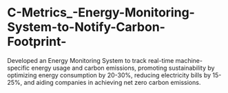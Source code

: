 # C-Metrics_-Energy-Monitoring-System-to-Notify-Carbon-Footprint-
Developed an Energy Monitoring System to track real-time machine-specific energy usage and carbon emissions, promoting sustainability by optimizing energy consumption by 20-30%, reducing electricity bills by 15-25%, and aiding companies in achieving net zero carbon emissions.
